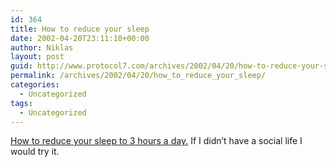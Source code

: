 ```yaml
---
id: 364
title: How to reduce your sleep
date: 2002-04-20T23:11:10+00:00
author: Niklas
layout: post
guid: http://www.protocol7.com/archives/2002/04/20/how-to-reduce-your-sleep/
permalink: /archives/2002/04/20/how_to_reduce_your_sleep/
categories:
  - Uncategorized
tags:
  - Uncategorized
---
```

<div class='microid-a2dc157c6cdb6c26cc3f159d9b0b9719d8f3f92e'>
  <p>
    <a href="http://www.kuro5hin.org/story/2002/4/15/103358/720">How to reduce your sleep to 3 hours a day.</a> If I didn&#8217;t have a social life I would try it.
  </p>
</div>